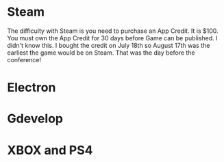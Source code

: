 # Steam
The difficulty with Steam is you need to purchase an App Credit. It is $100. You must own the App Credit for 30 days before Game can be published. I didn't know this. I bought the credit on July 18th so August 17th was the earliest the game would be on Steam. That was the day before the conference!

# Electron

# Gdevelop

# XBOX and PS4
